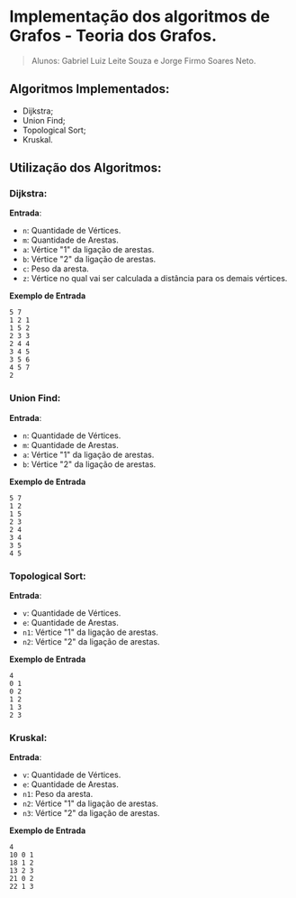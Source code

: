 # Implementação dos algoritmos de Grafos - Teoria dos Grafos.

> Alunos: Gabriel Luiz Leite Souza e Jorge Firmo Soares Neto.

## Algoritmos Implementados:
- Dijkstra;
- Union Find;
- Topological Sort;
- Kruskal.

## Utilização dos Algoritmos:
### Dijkstra:
**Entrada**:
- `n`: Quantidade de Vértices.
- `m`: Quantidade de Arestas.
- `a`: Vértice "1" da ligação de arestas.
- `b`: Vértice "2" da ligação de arestas.
- `c`: Peso da aresta.
- `z`: Vértice no qual vai ser calculada a distância para os demais vértices.

**Exemplo de Entrada**
``` 
5 7
1 2 1
1 5 2
2 3 3
2 4 4
3 4 5
3 5 6
4 5 7
2 
```

### Union Find:
**Entrada**:
- `n`: Quantidade de Vértices.
- `m`: Quantidade de Arestas.
- `a`: Vértice "1" da ligação de arestas.
- `b`: Vértice "2" da ligação de arestas.

**Exemplo de Entrada**
``` 
5 7
1 2
1 5
2 3
2 4
3 4
3 5
4 5
```

### Topological Sort:
**Entrada**:
- `v`: Quantidade de Vértices.
- `e`: Quantidade de Arestas.
- `n1`: Vértice "1" da ligação de arestas.
- `n2`: Vértice "2" da ligação de arestas.

**Exemplo de Entrada**
``` 
4
0 1 
0 2 
1 2
1 3
2 3
```

### Kruskal:
**Entrada**:
- `v`: Quantidade de Vértices.
- `e`: Quantidade de Arestas.
- `n1`: Peso da aresta.
- `n2`: Vértice "1" da ligação de arestas.
- `n3`: Vértice "2" da ligação de arestas.

**Exemplo de Entrada**
``` 
4
10 0 1
18 1 2
13 2 3
21 0 2
22 1 3
```
